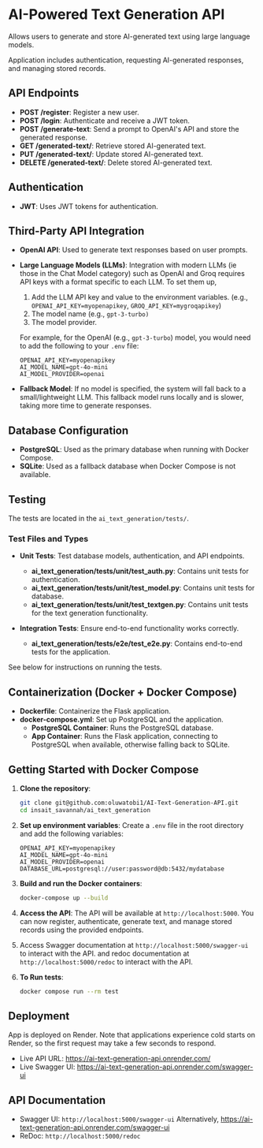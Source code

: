 # AI-Powered Text Generation API

Allows users to generate and store AI-generated text using large language models. 

Application includes authentication, requesting AI-generated responses, and managing stored records.

## API Endpoints

- **POST /register**: Register a new user.
- **POST /login**: Authenticate and receive a JWT token.
- **POST /generate-text**: Send a prompt to OpenAI's API and store the generated response.
- **GET /generated-text/<id>**: Retrieve stored AI-generated text.
- **PUT /generated-text/<id>**: Update stored AI-generated text.
- **DELETE /generated-text/<id>**: Delete stored AI-generated text.

## Authentication
- **JWT**: Uses JWT tokens for authentication.

## Third-Party API Integration
- **OpenAI API**: Used to generate text responses based on user prompts.
- **Large Language Models (LLMs)**: Integration with modern LLMs (ie those in the Chat Model category) such as OpenAI and Groq requires API keys with a format specific to each LLM. 
To set them up, 
    1. Add the LLM API key and value to the environment variables. (e.g., `OPENAI_API_KEY=myopenapikey`, `GROQ_API_KEY=mygroqapikey`)
    2. The model name (e.g., `gpt-3-turbo)`
    3. The model provider.

    For example, for the OpenAI (e.g., `gpt-3-turbo`)  model, you would need to add the following to your `.env` file:
    ```env
    OPENAI_API_KEY=myopenapikey
    AI_MODEL_NAME=gpt-4o-mini
    AI_MODEL_PROVIDER=openai
    ```

- **Fallback Model**: If no model is specified, the system will fall back to a small/lightweight LLM. This fallback model runs locally and is slower, taking more time to generate responses.


## Database Configuration
- **PostgreSQL**: Used as the primary database when running with Docker Compose.
- **SQLite**: Used as a fallback database when Docker Compose is not available.

## Testing
The tests  are located in the `ai_text_generation/tests/`.

### Test Files and Types

- **Unit Tests**: Test database models, authentication, and API endpoints.
    - **ai_text_generation/tests/unit/test_auth.py**: Contains unit tests for authentication.
    - **ai_text_generation/tests/unit/test_model.py**: Contains unit tests for database.
    - **ai_text_generation/tests/unit/test_textgen.py**: Contains unit tests for the text generation functionality.

- **Integration Tests**: Ensure end-to-end functionality works correctly.
    - **ai_text_generation/tests/e2e/test_e2e.py**: Contains end-to-end tests for the application.

See below for instructions on running the tests.


## Containerization (Docker + Docker Compose)

- **Dockerfile**: Containerize the Flask application.
- **docker-compose.yml**: Set up PostgreSQL and the application.
    - **PostgreSQL Container**: Runs the PostgreSQL database.
    - **App Container**: Runs the Flask application, connecting to PostgreSQL when available, otherwise falling back to SQLite.



## Getting Started with Docker Compose

1. **Clone the repository**:
    ```sh
    git clone git@github.com:oluwatobi1/AI-Text-Generation-API.git
    cd insait_savannah/ai_text_generation
    ```

2. **Set up environment variables**:
    Create a `.env` file in the root directory and add the following variables:
    ```env
    OPENAI_API_KEY=myopenapikey
    AI_MODEL_NAME=gpt-4o-mini
    AI_MODEL_PROVIDER=openai
    DATABASE_URL=postgresql://user:password@db:5432/mydatabase
    ```

3. **Build and run the Docker containers**:
    ```sh
    docker-compose up --build
    ```

4. **Access the API**:
    The API will be available at `http://localhost:5000`. You can now register, authenticate, generate text, and manage stored records using the provided endpoints.
5. Access Swagger documentation at `http://localhost:5000/swagger-ui` to interact with the API.
and redoc documentation at `http://localhost:5000/redoc` to interact with the API.


6. **To Run tests**:
    ```sh
    docker compose run --rm test

    ```

## Deployment
App is deployed on Render. Note that applications experience cold starts on Render, so the first request may take a few seconds to respond.


- Live API URL: https://ai-text-generation-api.onrender.com/
- Live Swagger UI: https://ai-text-generation-api.onrender.com/swagger-ui

## API Documentation
 - Swagger UI: `http://localhost:5000/swagger-ui`
Alternatively, https://ai-text-generation-api.onrender.com/swagger-ui
 - ReDoc: `http://localhost:5000/redoc`